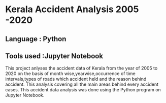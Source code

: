 # Kerala Accident Analysis  2005 -2020

## Language : Python
## Tools used :Jupyter Notebook

This project anlyses the accident data of Kerala from the year of 2005 to 2020 on the basis of month wise,yearwise,occurrence of time intervals,types of roads which accident held and the reason behind accident. This analysis covering all the main areas behind every accident cases. This accident data analysis was done using the Python program on Jupyter Notebook. 
